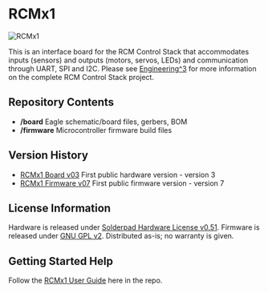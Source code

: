 RCMx1
========================

![RCMx1](http://engineering3.org/wp-content/uploads/2015/02/RCMx1_small.jpg)

This is an interface board for the RCM Control Stack that accommodates inputs (sensors) and outputs (motors, servos, LEDs) and communication through UART, SPI and I2C. Please see [Engineering^3](http://engineering3.com/) for more information on the complete RCM Control Stack project.


Repository Contents
-------------------

* **/board** Eagle schematic/board files, gerbers, BOM
* **/firmware** Microcontroller firmware build files


Version History
---------------
* [RCMx1 Board v03](https://github.com/Engineering-3/RCMx1/tree/master/board/RCMx1_v03) First public hardware version - version 3 
* [RCMx1 Firmware v07](https://github.com/Engineering-3/RCMx1/tree/master/firmware) First public firmware version - version 7


License Information
-------------------
Hardware is released under [Solderpad Hardware License v0.51](http://solderpad.org/licenses/SHL-0.51/).
Firmware is released under [GNU GPL v2](http://www.gnu.org/licenses/old-licenses/gpl-2.0.html).
Distributed as-is; no warranty is given.


Getting Started Help
--------------------
Follow the [RCMx1 User Guide](https://l) here in the repo.

